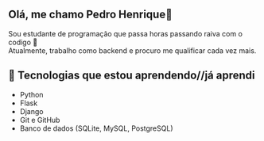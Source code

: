 ## Olá, me chamo Pedro Henrique👋

Sou estudante de programação que passa horas passando raiva com o codigo  🐍  
Atualmente, trabalho como backend e procuro me qualificar cada vez mais.

## 🚀 Tecnologias que estou aprendendo//já aprendi

- Python
- Flask
- Django
- Git e GitHub
- Banco de dados (SQLite, MySQL, PostgreSQL)
